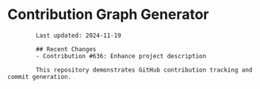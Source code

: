 # Contribution Graph Generator
            
            Last updated: 2024-11-19
            
            ## Recent Changes
            - Contribution #636: Enhance project description
            
            This repository demonstrates GitHub contribution tracking and commit generation.
        
